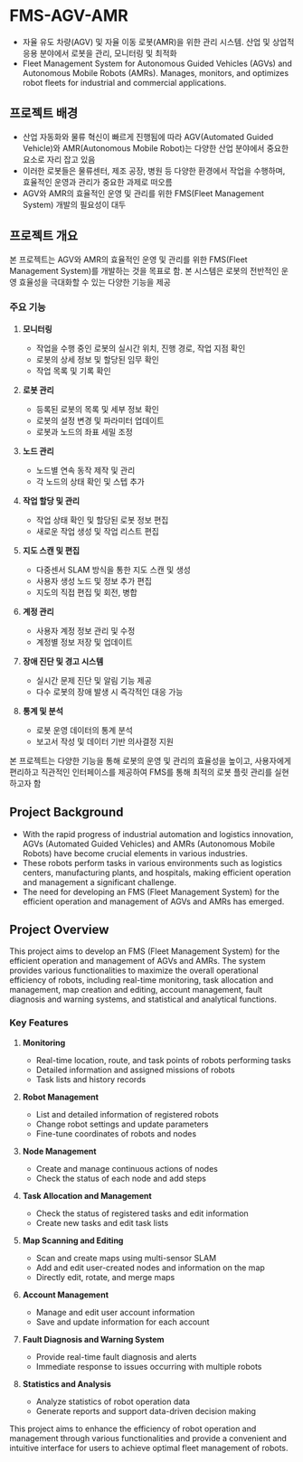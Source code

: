 # FMS-AGV-AMR
- 자율 유도 차량(AGV) 및 자율 이동 로봇(AMR)을 위한 관리 시스템. 산업 및 상업적 응용 분야에서 로봇을 관리, 모니터링 및 최적화
- Fleet Management System for Autonomous Guided Vehicles (AGVs) and Autonomous Mobile Robots (AMRs). Manages, monitors, and optimizes robot fleets for industrial and commercial applications.


## 프로젝트 배경
- 산업 자동화와 물류 혁신이 빠르게 진행됨에 따라 AGV(Automated Guided Vehicle)와 AMR(Autonomous Mobile Robot)는 다양한 산업 분야에서 중요한 요소로 자리 잡고 있음
- 이러한 로봇들은 물류센터, 제조 공장, 병원 등 다양한 환경에서 작업을 수행하며, 효율적인 운영과 관리가 중요한 과제로 떠오름
- AGV와 AMR의 효율적인 운영 및 관리를 위한 FMS(Fleet Management System) 개발의 필요성이 대두

## 프로젝트 개요
본 프로젝트는 AGV와 AMR의 효율적인 운영 및 관리를 위한 FMS(Fleet Management System)를 개발하는 것을 목표로 함. 본 시스템은 로봇의 전반적인 운영 효율성을 극대화할 수 있는 다양한 기능을 제공

### 주요 기능
1. **모니터링**
   - 작업을 수행 중인 로봇의 실시간 위치, 진행 경로, 작업 지점 확인
   - 로봇의 상세 정보 및 할당된 임무 확인
   - 작업 목록 및 기록 확인

2. **로봇 관리**
   - 등록된 로봇의 목록 및 세부 정보 확인
   - 로봇의 설정 변경 및 파라미터 업데이트
   - 로봇과 노드의 좌표 세밀 조정

3. **노드 관리**
   - 노드별 연속 동작 제작 및 관리
   - 각 노드의 상태 확인 및 스텝 추가

4. **작업 할당 및 관리**
   - 작업 상태 확인 및 할당된 로봇 정보 편집
   - 새로운 작업 생성 및 작업 리스트 편집

5. **지도 스캔 및 편집**
   - 다중센서 SLAM 방식을 통한 지도 스캔 및 생성
   - 사용자 생성 노드 및 정보 추가 편집
   - 지도의 직접 편집 및 회전, 병합

6. **계정 관리**
   - 사용자 계정 정보 관리 및 수정
   - 계정별 정보 저장 및 업데이트

7. **장애 진단 및 경고 시스템**
   - 실시간 문제 진단 및 알림 기능 제공
   - 다수 로봇의 장애 발생 시 즉각적인 대응 가능

8. **통계 및 분석**
   - 로봇 운영 데이터의 통계 분석
   - 보고서 작성 및 데이터 기반 의사결정 지원

본 프로젝트는 다양한 기능을 통해 로봇의 운영 및 관리의 효율성을 높이고, 사용자에게 편리하고 직관적인 인터페이스를 제공하여 FMS를 통해 최적의 로봇 플릿 관리를 실현하고자 함

## Project Background
- With the rapid progress of industrial automation and logistics innovation, AGVs (Automated Guided Vehicles) and AMRs (Autonomous Mobile Robots) have become crucial elements in various industries.
- These robots perform tasks in various environments such as logistics centers, manufacturing plants, and hospitals, making efficient operation and management a significant challenge.
- The need for developing an FMS (Fleet Management System) for the efficient operation and management of AGVs and AMRs has emerged.

## Project Overview
This project aims to develop an FMS (Fleet Management System) for the efficient operation and management of AGVs and AMRs. The system provides various functionalities to maximize the overall operational efficiency of robots, including real-time monitoring, task allocation and management, map creation and editing, account management, fault diagnosis and warning systems, and statistical and analytical functions.

### Key Features
1. **Monitoring**
   - Real-time location, route, and task points of robots performing tasks
   - Detailed information and assigned missions of robots
   - Task lists and history records

2. **Robot Management**
   - List and detailed information of registered robots
   - Change robot settings and update parameters
   - Fine-tune coordinates of robots and nodes

3. **Node Management**
   - Create and manage continuous actions of nodes
   - Check the status of each node and add steps

4. **Task Allocation and Management**
   - Check the status of registered tasks and edit information
   - Create new tasks and edit task lists

5. **Map Scanning and Editing**
   - Scan and create maps using multi-sensor SLAM
   - Add and edit user-created nodes and information on the map
   - Directly edit, rotate, and merge maps

6. **Account Management**
   - Manage and edit user account information
   - Save and update information for each account

7. **Fault Diagnosis and Warning System**
   - Provide real-time fault diagnosis and alerts
   - Immediate response to issues occurring with multiple robots

8. **Statistics and Analysis**
   - Analyze statistics of robot operation data
   - Generate reports and support data-driven decision making

This project aims to enhance the efficiency of robot operation and management through various functionalities and provide a convenient and intuitive interface for users to achieve optimal fleet management of robots.
